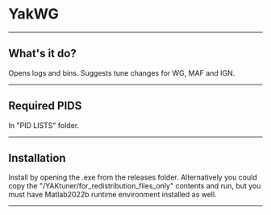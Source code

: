 # YakWG
----
## What's it do?
Opens logs and bins. Suggests tune changes for WG, MAF and IGN.

----

## Required PIDS
In "PID LISTS" folder.

----

## Installation
Install by opening the .exe from the releases folder. Alternatively you could copy the "/YAKtuner/for_redistribution_files_only" contents and run, but you must have Matlab2022b runtime environment installed as well.

----
